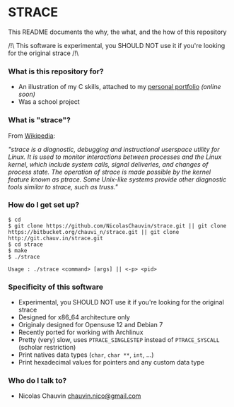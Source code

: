 # STRACE #

This README documents the why, the what, and the how of this repository

/!\ This software is experimental, you SHOULD NOT use it if you're looking for the original strace /!\


### What is this repository for? ###

* An illustration of my C skills, attached to my [personal portfolio](http://nicolas.chauv.in/portfolio.phtml) *(online soon)*
* Was a school project

### What is "strace"? ###

From [Wikipedia](http://en.wikipedia.org/wiki/Strace):

*"strace is a diagnostic, debugging and instructional userspace utility for Linux. It is used to monitor interactions between processes and the Linux kernel, which include system calls, signal deliveries, and changes of process state. The operation of strace is made possible by the kernel feature known as ptrace.
Some Unix-like systems provide other diagnostic tools similar to strace, such as truss."*


### How do I get set up? ###


```
$ cd
$ git clone https://github.com/NicolasChauvin/strace.git || git clone https://bitbucket.org/chauvi_n/strace.git || git clone http://git.chauv.in/strace.git
$ cd strace
$ make
$ ./strace

Usage : ./strace <command> [args] || <-p> <pid>
```

### Specificity of this software ###

* Experimental, you SHOULD NOT use it if you're looking for the original strace
* Designed for x86_64 architecture only
* Originaly designed for Opensuse 12 and Debian 7
* Recently ported for working with Archlinux
* Pretty (very) slow, uses ```PTRACE_SINGLESTEP``` instead of ```PTRACE_SYSCALL``` (scholar restriction)
* Print natives data types (```char```, ```char **```, ```int```, ...)
* Print hexadecimal values for pointers and any custom data type

### Who do I talk to? ###

* Nicolas Chauvin <chauvin.nico@gmail.com>
